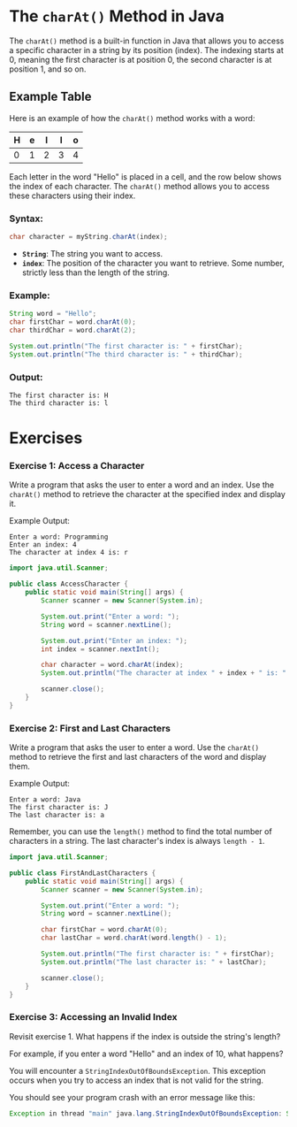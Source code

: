 # The `charAt()` Method in Java

The `charAt()` method is a built-in function in Java that allows you to access a specific character in a string by its position (index). The indexing starts at 0, meaning the first character is at position 0, the second character is at position 1, and so on.

## Example Table

Here is an example of how the `charAt()` method works with a word:

| H | e | l | l | o |
|---|---|---|---|---|
| 0 | 1 | 2 | 3 | 4 |

Each letter in the word "Hello" is placed in a cell, and the row below shows the index of each character. The `charAt()` method allows you to access these characters using their index.

### Syntax:
```java
char character = myString.charAt(index);
```

- **`String`**: The string you want to access.
- **`index`**: The position of the character you want to retrieve. Some number, strictly less than the length of the string.

### Example:
```java
String word = "Hello";
char firstChar = word.charAt(0);
char thirdChar = word.charAt(2);

System.out.println("The first character is: " + firstChar);
System.out.println("The third character is: " + thirdChar);
```

### Output:
```
The first character is: H
The third character is: l
```

# Exercises

### Exercise 1: Access a Character
Write a program that asks the user to enter a word and an index. Use the `charAt()` method to retrieve the character at the specified index and display it.

Example Output:
```
Enter a word: Programming
Enter an index: 4
The character at index 4 is: r
```

<hint title="Solution">

```java
import java.util.Scanner;

public class AccessCharacter {
    public static void main(String[] args) {
        Scanner scanner = new Scanner(System.in);

        System.out.print("Enter a word: ");
        String word = scanner.nextLine();

        System.out.print("Enter an index: ");
        int index = scanner.nextInt();

        char character = word.charAt(index);
        System.out.println("The character at index " + index + " is: " + character);

        scanner.close();
    }
}
```

</hint>

### Exercise 2: First and Last Characters
Write a program that asks the user to enter a word. Use the `charAt()` method to retrieve the first and last characters of the word and display them.

Example Output:
```
Enter a word: Java
The first character is: J
The last character is: a
```

<hint title="Hint 1">

Remember, you can use the `length()` method to find the total number of characters in a string. The last character's index is always `length - 1`.

</hint>

<hint title="Solution">

```java
import java.util.Scanner;

public class FirstAndLastCharacters {
    public static void main(String[] args) {
        Scanner scanner = new Scanner(System.in);

        System.out.print("Enter a word: ");
        String word = scanner.nextLine();

        char firstChar = word.charAt(0);
        char lastChar = word.charAt(word.length() - 1);

        System.out.println("The first character is: " + firstChar);
        System.out.println("The last character is: " + lastChar);

        scanner.close();
    }
}
```

</hint>

### Exercise 3: Accessing an Invalid Index

Revisit exercise 1. What happens if the index is outside the string's length?

For example, if you enter a word "Hello" and an index of 10, what happens?


<hint title="Solution">

You will encounter a `StringIndexOutOfBoundsException`. This exception occurs when you try to access an index that is not valid for the string.

You should see your program crash with an error message like this:

```java
Exception in thread "main" java.lang.StringIndexOutOfBoundsException: String index out of range: 10
```

</hint>
